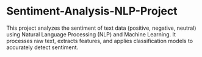 # Sentiment-Analysis-NLP-Project
This project analyzes the sentiment of text data (positive, negative, neutral) using Natural Language Processing (NLP) and Machine Learning. It processes raw text, extracts features, and applies classification models to accurately detect sentiment.
